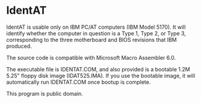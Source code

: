# IdentAT

IdentAT is usable only on IBM PC/AT computers (IBM Model 5170).
It will identify whether the computer in question is a Type 1, Type 2, or Type 3,
corresponding to the three motherboard and BIOS revisions that IBM produced.

The source code is compatible with Microsoft Macro Assembler 6.0.

The executable file is IDENTAT.COM, and also provided is a bootable 1.2M 5.25" floppy disk image (IDAT525.IMA). If you use the bootable image, it will automatically run IDENTAT.COM once bootup is complete.

This program is public domain.
